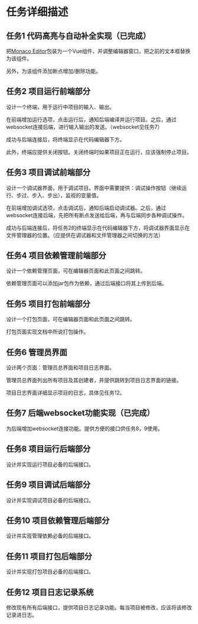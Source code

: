 # 任务详细描述

## 任务1 代码高亮与自动补全实现（已完成）

把[Monaco Editor](https://github.com/microsoft/monaco-editor)包装为一个Vue组件，并调整编辑器窗口，把之前的文本框替换为该组件。

另外，为该组件添加断点增加/删除功能。

## 任务2 项目运行前端部分

设计一个终端，用于运行中项目的输入、输出。

在前端增加运行选项，点击运行后，通知后端编译并运行项目。之后，通过websocket连接后端，进行输入输出的发送。（websocket见任务7）

成功与后端连接后，将终端显示在代码编辑器下方。

此外，终端应提供关闭按钮。关闭终端时如果项目正在运行，应该强制停止项目。

## 任务3 项目调试前端部分

设计一个调试器界面，用于调试项目。界面中需要提供：调试操作按钮（继续运行、步过、步入、步出），监视的变量值。

在前端增加调试选项，点击调试后，通知后端启动调试器。之后，通过websocket连接后端，先把所有断点发送给后端，再与后端同步各种调试操作。

成功与后端连接后，将任务2的终端显示在代码编辑器下方，将调试器界面显示在文件管理器的位置。（应提供在调试器和文件管理器之间切换的方法）

## 任务4 项目依赖管理前端部分

设计一个依赖管理页面，可在编辑器页面和此页面之间跳转。

依赖管理页面可以添加jar包作为依赖，通过后端接口将其上传到后端。

## 任务5 项目打包前端部分

设计一个打包页面，可在编辑器页面和此页面之间跳转。

打包页面实现文档中所说打包操作。

## 任务6 管理员界面

设计两个页面：管理员总界面和项目日志界面。

管理员总界面列出所有项目及其创建者，并提供跳转到项目日志界面的链接。

项目日志界面详细显示项目的日志，具体见任务12。

## 任务7 后端websocket功能实现（已完成）

为后端增加websocket连接功能。提供方便的接口供任务8，9使用。

## 任务8 项目运行后端部分

设计并实现运行项目必备的后端接口。

## 任务9 项目调试后端部分

设计并实现调试项目必备的后端接口。

## 任务10 项目依赖管理后端部分

设计并实现管理依赖必备的后端接口。

## 任务11 项目打包后端部分

设计并实现打包项目必备的后端接口。

## 任务12 项目日志记录系统

修改现有所有后端接口，提供项目日志记录功能。每当项目被修改，应该将该修改记录进日志。